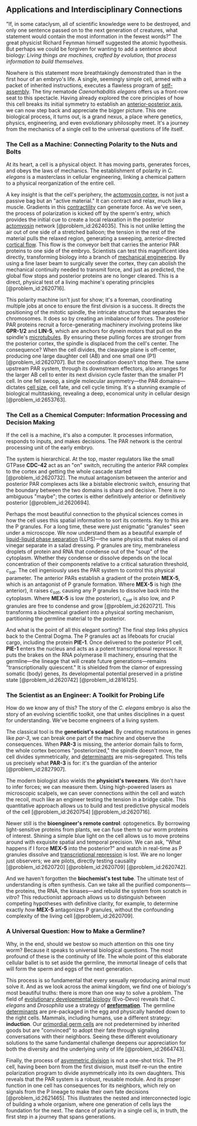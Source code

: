 ## Applications and Interdisciplinary Connections

"If, in some cataclysm, all of scientific knowledge were to be destroyed, and only one sentence passed on to the next generation of creatures, what statement would contain the most information in the fewest words?" The great physicist Richard Feynman himself suggested the atomic hypothesis. But perhaps we could be forgiven for wanting to add a sentence about biology: *Living things are machines, crafted by evolution, that process information to build themselves.*

Nowhere is this statement more breathtakingly demonstrated than in the first hour of an embryo's life. A single, seemingly simple cell, armed with a packet of inherited instructions, executes a flawless program of [self-assembly](@article_id:142894). The tiny nematode *Caenorhabditis elegans* offers us a front-row seat to this spectacle. Having already explored the core principles of how this cell breaks its initial symmetry to establish an [anterior-posterior axis](@article_id:201912), we can now step back and appreciate the bigger picture. This one biological process, it turns out, is a grand nexus, a place where genetics, physics, engineering, and even evolutionary philosophy meet. It's a journey from the mechanics of a single cell to the universal questions of life itself.

### The Cell as a Machine: Connecting Polarity to the Nuts and Bolts

At its heart, a cell is a physical object. It has moving parts, generates forces, and obeys the laws of mechanics. The establishment of polarity in *C. elegans* is a masterclass in cellular engineering, linking a chemical pattern to a physical reorganization of the entire cell.

A key insight is that the cell's periphery, the [actomyosin cortex](@article_id:189435), is not just a passive bag but an "active material." It can contract and relax, much like a muscle. Gradients in this [contractility](@article_id:162301) can generate force. As we've seen, the process of polarization is kicked off by the sperm's entry, which provides the initial cue to create a local relaxation in the posterior [actomyosin](@article_id:173362) network [@problem_id:2624035]. This is not unlike letting the air out of one side of a stretched balloon; the tension in the rest of the material pulls the relaxed region, generating a sweeping, anterior-directed [cortical flow](@article_id:199926). This flow is the conveyor belt that carries the anterior PAR proteins to one side of the embryo. Scientists can test this magnificent idea directly, transforming biology into a branch of [mechanical engineering](@article_id:165491). By using a fine laser beam to surgically sever the cortex, they can abolish the mechanical continuity needed to transmit force, and just as predicted, the global flow stops and posterior proteins are no longer cleared. This is a direct, physical test of a living machine's operating principles [@problem_id:2620716].

This polarity machine isn't just for show; it's a foreman, coordinating multiple jobs at once to ensure the first division is a success. It directs the positioning of the mitotic spindle, the intricate structure that separates the chromosomes. It does so by creating an imbalance of forces. The posterior PAR proteins recruit a force-generating machinery involving proteins like **GPR-1/2** and **LIN-5**, which are anchors for dynein motors that pull on the spindle's [microtubules](@article_id:139377). By ensuring these pulling forces are stronger from the posterior cortex, the spindle is displaced from the cell's center. The consequence? When the cell divides, the cleavage plane is off-center, producing one large daughter cell (AB) and one small one (P1) [@problem_id:2620707]. But the coordination doesn't stop there. The same upstream PAR system, through its downstream effectors, also arranges for the larger AB cell to enter its next division cycle faster than the smaller P1 cell. In one fell swoop, a single molecular asymmetry—the PAR domains—dictates [cell size](@article_id:138585), cell fate, and cell cycle timing. It's a stunning example of biological multitasking, revealing a deep, economical unity in cellular design [@problem_id:2653763].

### The Cell as a Chemical Computer: Information Processing and Decision Making

If the cell is a machine, it's also a computer. It processes information, responds to inputs, and makes decisions. The PAR network is the central processing unit of the early embryo.

The system is hierarchical. At the top, master regulators like the small GTPase **CDC-42** act as an "on" switch, recruiting the anterior PAR complex to the cortex and getting the whole cascade started [@problem_id:2620732]. The mutual antagonism between the anterior and posterior PAR complexes acts like a bistable electronic switch, ensuring that the boundary between the two domains is sharp and decisive. There is no ambiguous "maybe"; the cortex is either definitively anterior or definitively posterior [@problem_id:2620694].

Perhaps the most beautiful connection to the physical sciences comes in how the cell uses this spatial information to sort its contents. Key to this are the P granules. For a long time, these were just enigmatic "granules" seen under a microscope. We now understand them as a beautiful example of [liquid-liquid phase separation](@article_id:140000) (LLPS)—the same physics that makes oil and vinegar separate in a salad dressing. P granules are tiny, membraneless droplets of protein and RNA that condense out of the "soup" of the cytoplasm. Whether they condense or dissolve depends on the local concentration of their components relative to a critical saturation threshold, $c_{sat}$. The cell ingeniously uses the PAR system to control this physical parameter. The anterior PARs establish a gradient of the protein **MEX-5**, which is an antagonist of P granule formation. Where **MEX-5** is high (the anterior), it raises $c_{sat}$, causing any P granules to dissolve back into the cytoplasm. Where **MEX-5** is low (the posterior), $c_{sat}$ is also low, and P granules are free to condense and grow [@problem_id:2620721]. This transforms a biochemical gradient into a physical sorting mechanism, partitioning the germline material to the posterior.

And what is the point of all this elegant sorting? The final step links physics back to the Central Dogma. The P granules act as lifeboats for crucial cargo, including the protein **PIE-1**. Once delivered to the posterior P1 cell, **PIE-1** enters the nucleus and acts as a potent transcriptional repressor. It puts the brakes on the RNA polymerase II machinery, ensuring that the germline—the lineage that will create future generations—remains "transcriptionally quiescent." It is shielded from the clamor of expressing somatic (body) genes, its developmental potential preserved in a pristine state [@problem_id:2620742] [@problem_id:2816125].

### The Scientist as an Engineer: A Toolkit for Probing Life

How do we know any of this? The story of the *C. elegans* embryo is also the story of an evolving scientific toolkit, one that unites disciplines in a quest for understanding. We've become engineers of a living system.

The classical tool is the **geneticist's scalpel**. By creating mutations in genes like *par-3*, we can break one part of the machine and observe the consequences. When **PAR-3** is missing, the anterior domain fails to form, the whole cortex becomes "posteriorized," the spindle doesn't move, the cell divides symmetrically, and [determinants](@article_id:276099) are mis-segregated. This tells us precisely what **PAR-3** is for: it's the guardian of the anterior [@problem_id:2827907].

The modern biologist also wields the **physicist's tweezers**. We don't have to infer forces; we can measure them. Using high-powered lasers as microscopic scalpels, we can sever connections within the cell and watch the recoil, much like an engineer testing the tension in a bridge cable. This quantitative approach allows us to build and test predictive physical models of the cell [@problem_id:2620754] [@problem_id:2620716].

Newer still is the **bioengineer's remote control**: optogenetics. By borrowing light-sensitive proteins from plants, we can fuse them to our worm proteins of interest. Shining a simple blue light on the cell allows us to move proteins around with exquisite spatial and temporal precision. We can ask, "What happens if I force **MEX-5** into the posterior?" and watch in real-time as P granules dissolve and [transcriptional repression](@article_id:199617) is lost. We are no longer just observers; we are pilots, directly testing causality [@problem_id:2620720] [@problem_id:2620709] [@problem_id:2620742].

And we haven't forgotten the **biochemist's test tube**. The ultimate test of understanding is often synthesis. Can we take all the purified components—the proteins, the RNA, the kinases—and rebuild the system from scratch *in vitro*? This reductionist approach allows us to distinguish between competing hypotheses with definitive clarity, for example, to determine exactly *how* **MEX-5** antagonizes P granules, without the confounding complexity of the living cell [@problem_id:2620709].

### A Universal Question: How to Make a Germline?

Why, in the end, should we bestow so much attention on this one tiny worm? Because it speaks to universal biological questions. The most profound of these is the continuity of life. The whole point of this elaborate cellular ballet is to set aside the germline, the immortal lineage of cells that will form the sperm and eggs of the next generation.

This process is so fundamental that every sexually reproducing animal must solve it. And as we look across the animal kingdom, we find one of biology's most beautiful truths: there is more than one way to solve a problem. The field of [evolutionary developmental biology](@article_id:138026) (Evo-Devo) reveals that *C. elegans* and *Drosophila* use a strategy of **[preformation](@article_id:274363)**. The germline [determinants](@article_id:276099) are pre-packaged in the egg and physically handed down to the right cells. Mammals, including humans, use a different strategy: **induction**. Our [primordial germ cells](@article_id:194061) are not predetermined by inherited goods but are "convinced" to adopt their fate through signaling conversations with their neighbors. Seeing these different evolutionary solutions to the same fundamental challenge deepens our appreciation for both the diversity and the underlying unity of life [@problem_id:2664743].

Finally, the process of [asymmetric division](@article_id:174957) is not a one-shot trick. The P1 cell, having been born from the first division, must itself re-run the entire polarization program to divide asymmetrically into its own daughters. This reveals that the PAR system is a robust, reusable module. And its proper function in one cell has consequences for its neighbors, which rely on signals from the P lineage to make their own fate decisions [@problem_id:2621465]. This illustrates the nested and interconnected logic of building a whole organism, where one generation of cells lays the foundation for the next. The dance of polarity in a single cell is, in truth, the first step in a journey that spans generations.
